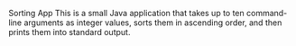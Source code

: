 Sorting App
This is a small Java application that takes up to ten command-line arguments as integer values, sorts them in ascending order, and then prints them into standard output.
